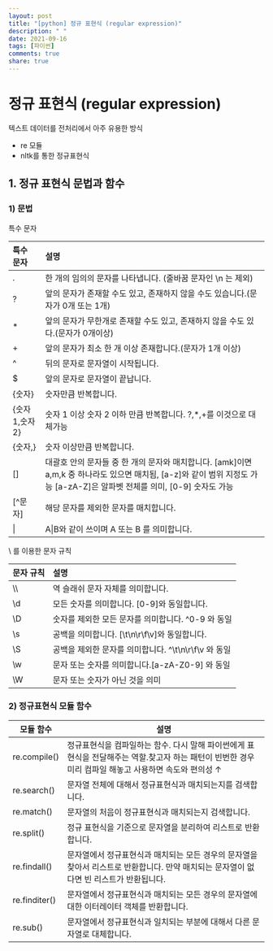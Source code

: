 ```yaml
---
layout: post
title: "[python] 정규 표현식 (regular expression)"
description: " "
date: 2021-09-16
tags: [파이썬]
comments: true
share: true
---
```



# 정규 표현식 (regular expression)

텍스트 데이터를 전처리에서 아주 유용한 방식

- re 모듈
- nltk를 통한 정규표현식

## 1. 정규 표현식 문법과 함수

### 1)  문법

특수 문자

| 특수 문자     | 설명                                                         |
| :------------ | :----------------------------------------------------------- |
| .             | 한 개의 임의의 문자를 나타냅니다. (줄바꿈 문자인 \n 는 제외) |
| ?             | 앞의 문자가 존재할 수도 있고, 존재하지 않을 수도 있습니다.(문자가 0개 또는 1개) |
| *             | 앞의 문자가 무한개로 존재할 수도 있고, 존재하지 않을 수도 있다.(문자가 0개이상) |
| +             | 앞의 문자가 최소 한 개 이상 존재합니다.(문자가 1개 이상)     |
| ^             | 뒤의 문자로 문자열이 시작됩니다.                             |
| $             | 앞의 문자로 문자열이 끝납니다.                               |
| {숫자}        | 숫자만큼 반복합니다.                                         |
| {숫자1,숫자2} | 숫자 1 이상 숫자 2 이하 만큼 반복합니다. ?,*,+를 이것으로 대체가능 |
| {숫자,}       | 숫자 이상만큼 반복합니다.                                    |
| []            | 대괄호 안의 문자들 중 한 개의 문자와 매치합니다. [amk]이면 a,m,k 중 하나라도 있으면 매치됨, [a-z]와 같이 범위 지정도 가능 [a-zA-Z]은 알파벳 전체를 의미, [0-9] 숫자도 가능 |
| [^문자]       | 해당 문자를 제외한 문자를 매치합니다.                        |
| \|            | A\|B와 같이 쓰이며 A 또는 B 를 의미합니다.                   |

\ 를 이용한 문자 규칙

| 문자 규칙 | 설명                                                 |
| :-------- | :--------------------------------------------------- |
| \\\       | 역 슬래쉬 문자 자체를 의미합니다.                    |
| \d        | 모든 숫자를 의미합니다. [0-9]와 동일합니다.          |
| \D        | 숫자를 제외한 모든 문자를 의미합니다.  ^0-9 와 동일  |
| \s        | 공백을 의미합니다. [\t\n\r\f\v]와 동일합니다.        |
| \S        | 공백을 제외한 문자를 의미합니다. ^\t\n\r\f\v 와 동일 |
| \w        | 문자 또는 숫자를 의미합니다.[a-zA-Z0-9] 와 동일      |
| \W        | 문자 또는 숫자가 아닌 것을 의미                      |

### 2) 정규표현식 모듈 함수

| 모듈 함수     | 설명                                                         |
| ------------- | ------------------------------------------------------------ |
| re.compile()  | 정규표현식을 컴파일하는 함수. 다시 말해 파이썬에게 표현식을 전달해주는 역할.찾고자 하는 패턴이 빈번한 경우 미리 컴파일 해놓고 사용하면 속도와 편의성 ↑ |
| re.search()   | 문자열 전체에 대해서 정규표현식과 매치되는지를 검색합니다.   |
| re.match()    | 문자열의 처음이 정규표현식과 매치되는지 검색합니다.          |
| re.split()    | 정규 표현식을 기준으로 문자열을 분리하여 리스트로 반환합니다. |
| re.findall()  | 문자열에서 정규표현식과 매치되는 모든 경우의 문자열을 찾아서 리스트로 반환합니다. 만약 매치되는 문자열이 없다면 빈 리스트가 반환됩니다. |
| re.finditer() | 문자열에서 정규표현식과 매치되는 모든 경우의 문자열에 대한 이터레이터 객체를 반환합니다. |
| re.sub()      | 문자열에서 정규표현식과 일치되는 부분에 대해서 다른 문자열로 대체합니다. |

